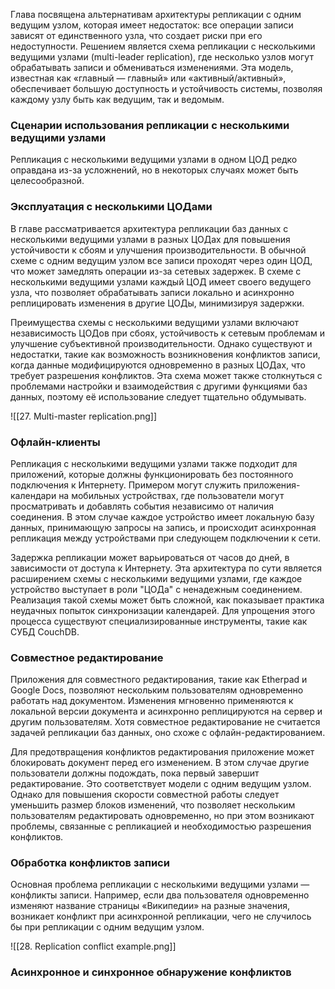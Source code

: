 Глава посвящена альтернативам архитектуры репликации с одним ведущим узлом, которая имеет недостаток: все операции записи зависят от единственного узла, что создает риски при его недоступности. Решением является схема репликации с несколькими ведущими узлами (multi-leader replication), где несколько узлов могут обрабатывать записи и обмениваться изменениями. Эта модель, известная как «главный — главный» или «активный/активный», обеспечивает большую доступность и устойчивость системы, позволяя каждому узлу быть как ведущим, так и ведомым.

### Сценарии использования репликации с несколькими ведущими узлами

Репликация с несколькими ведущими узлами в одном ЦОД редко оправдана из-за усложнений, но в некоторых случаях может быть целесообразной.

### Эксплуатация с несколькими ЦОДами

В главе рассматривается архитектура репликации баз данных с несколькими ведущими узлами в разных ЦОДах для повышения устойчивости к сбоям и улучшения производительности. В обычной схеме с одним ведущим узлом все записи проходят через один ЦОД, что может замедлять операции из-за сетевых задержек. В схеме с несколькими ведущими узлами каждый ЦОД имеет своего ведущего узла, что позволяет обрабатывать записи локально и асинхронно реплицировать изменения в другие ЦОДы, минимизируя задержки.

Преимущества схемы с несколькими ведущими узлами включают независимость ЦОДов при сбоях, устойчивость к сетевым проблемам и улучшение субъективной производительности. Однако существуют и недостатки, такие как возможность возникновения конфликтов записи, когда данные модифицируются одновременно в разных ЦОДах, что требует разрешения конфликтов. Эта схема может также столкнуться с проблемами настройки и взаимодействия с другими функциями баз данных, поэтому её использование следует тщательно обдумывать.

![[27. Multi-master replication.png]]

### Офлайн-клиенты

Репликация с несколькими ведущими узлами также подходит для приложений, которые должны функционировать без постоянного подключения к Интернету. Примером могут служить приложения-календари на мобильных устройствах, где пользователи могут просматривать и добавлять события независимо от наличия соединения. В этом случае каждое устройство имеет локальную базу данных, принимающую запросы на запись, и происходит асинхронная репликация между устройствами при следующем подключении к сети.

Задержка репликации может варьироваться от часов до дней, в зависимости от доступа к Интернету. Эта архитектура по сути является расширением схемы с несколькими ведущими узлами, где каждое устройство выступает в роли "ЦОДа" с ненадежным соединением. Реализация такой схемы может быть сложной, как показывает практика неудачных попыток синхронизации календарей. Для упрощения этого процесса существуют специализированные инструменты, такие как СУБД CouchDB.

### Совместное редактирование

Приложения для совместного редактирования, такие как Etherpad и Google Docs, позволяют нескольким пользователям одновременно работать над документом. Изменения мгновенно применяются к локальной версии документа и асинхронно реплицируются на сервер и другим пользователям. Хотя совместное редактирование не считается задачей репликации баз данных, оно схоже с офлайн-редактированием.

Для предотвращения конфликтов редактирования приложение может блокировать документ перед его изменением. В этом случае другие пользователи должны подождать, пока первый завершит редактирование. Это соответствует модели с одним ведущим узлом. Однако для повышения скорости совместной работы следует уменьшить размер блоков изменений, что позволяет нескольким пользователям редактировать одновременно, но при этом возникают проблемы, связанные с репликацией и необходимостью разрешения конфликтов.

### Обработка конфликтов записи

Основная проблема репликации с несколькими ведущими узлами — конфликты записи. Например, если два пользователя одновременно изменяют название страницы «Википедии» на разные значения, возникает конфликт при асинхронной репликации, чего не случилось бы при репликации с одним ведущим узлом.

![[28. Replication conflict example.png]]

### Асинхронное и синхронное обнаружение конфликтов
